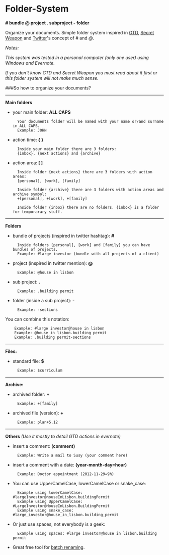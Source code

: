 Folder-System
=============
**# bundle @ project . subproject - folder**

Organize your documents. Simple folder system inspired in [GTD](http://en.wikipedia.org/wiki/Getting_Things_Done), [Secret Weapon](http://www.thesecretweapon.org/media/Manifesto/The-Secret-Weapon-Manifesto.pdf) and [Twitter](https://twitter.com/)'s concept of *#* and *@*. 

*Notes:*

*This system was tested in a personal computer (only one user) using Windows and Evernote.*

*If you don't know GTD and Secret Weapon you must read about it first or this folder system will not make much sense.*

###So how to organize your documents?

---
**Main folders**

- your main folder: **ALL CAPS**

        Your documents folder will be named with your name or/and surname in ALL CAPS.
        Example: JOHN

- action time: **{ }**
    
        Inside your main folder there are 3 folders:
        {inbox}, {next actions} and {archive}
    
- action area: **[ ]** 
    
        Inside folder {next actions} there are 3 folders with action areas:
        [personal], [work], [family]
    
        Inside folder {archive} there are 3 folders with action areas and archive symbol: 
        +[personal], +[work], +[family]

        Inside folder {inbox} there are no folders. {inbox} is a folder for temporarary stuff.
    
---
**Folders**

- bundle of projects (inspired in twitter hashtag): **#**
    
        Inside folders [personal], [work] and [family] you can have bundles of projects. 
        Example: #large investor (bundle with all projects of a client) 

- project (inspired in twitter mention): **@**
    
        Example: @house in lisbon

- sub project: **.**
    
        Example: .building permit

- folder (inside a sub project): **-**
    
        Example: -sections

You can combine this notation:

        Example: #large investor@house in lisbon
        Example: @house in lisbon.building permit
        Example: .building permit-sections

---
**Files:**

- standard file: **$**
    
        Example: $curriculum
    
---
**Archive:**

- archived folder: **+**
    
        Example: +[family]

- archived file (version): **+**
    
        Example: plan+5.12

---    
**Others** *(Use it mostly to detail GTD actions in evernote)*

- insert a comment: **(comment)**
    
        Example: Write a mail to Susy (your comment here)

- insert a comment with a date: **(year-month-day=hour)**
    
        Example: Doctor appointment (2012-11-29=9h)

- You can use UpperCamelCase, lowerCamelCase or snake_case: 
    
        Example using lowerCamelCase: #largeInvestor@houseInLisbon.buildingPermit
        Example using UpperCamelCase: #LargeInvestor@HouseInLisbon.BuildingPermit
        Example using snake_case: #large_investor@house_in_lisbon.building_permit

- Or just use spaces, not everybody is a geek:

        Example using spaces: #large investor@house in lisbon.building permit

- Great free tool for [batch renaming](http://www.bulkrenameutility.co.uk/Screenshots.php).